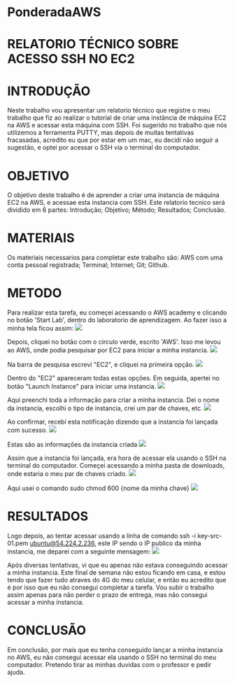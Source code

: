 # PonderadaAWS

# RELATORIO TÉCNICO SOBRE ACESSO SSH NO EC2

# INTRODUÇÃO
Neste trabalho vou apresentar um relatorio técnico que registre o meu trabalho que fiz ao realizar o tutorial de criar uma instância de máquina EC2 na AWS e acessar esta máquina com SSH. Foi sugerido no trabalho que nós utilizemos a ferramenta PUTTY, mas depois de muitas tentativas fracasadas, acredito eu que por estar em um mac, eu decidi não seguir a sugestão, e optei por acessar o SSH via o terminal do computador. 

# OBJETIVO
O objetivo deste trabalho é de aprender a criar uma instancia de máquina EC2 na AWS, e acessae esta instancia com SSH. Este relatorio tecnico será dividido em 6 partes: Introdução; Objetivo; Método; Resultados; Conclusão.

# MATERIAIS
Os materiais necessarios para completar este trabalho são: AWS com uma conta pessoal registrada; Terminal; Internet; Git; Github.

# METODO
Para realizar esta tarefa, eu começei acessando o AWS academy e clicando no botão 'Start Lab', dentro do laboratorio de aprendizagem. Ao fazer isso a minha tela ficou assim:
<img src="imagens/2.png">

Depois, cliquei no botão com o circulo verde, escrito 'AWS'. Isso me levou ao AWS, onde podia pesquisar por EC2 para iniciar a minha instancia.
<img src="imagens/3.png">

Na barra de pesquisa escrevi "EC2", e cliquei na primeira opção. 
<img src="imagens/4.png">

Dentro do "EC2" apareceram todas estas opções. Em seguida, apertei no botão "Launch Instance" para iniciar uma instancia.
<img src="imagens/5.png">

Aqui preenchi toda a informação para criar a minha instancia. Dei o nome da instancia, escolhi o tipo de instancia, crei um par de chaves, etc. 
<img src="imagens/6.png">

Ao confirmar, recebí esta notificação dizendo que a instancia foi lançada com sucesso.
<img src="imagens/7.png">

Estas são as informações da instancia criada
<img src="imagens/8.png">

Assim que a instancia foi lançada, era hora de acessar ela usando o SSH na terminal do computador. Começei acessando a minha pasta de downloads, onde estaria o meu par de chaves criado.
<img src="imagens/9.png">

Aqui usei o comando sudo chmod 600 {nome da minha chave}
<img src="imagens/10.png">

# RESULTADOS
Logo depois, ao tentar acessar usando a linha de comando ssh -i key-src-01.pem ubuntu@54.224.2.236, este IP sendo o IP publico da minha instancia, me deparei com a seguinte mensagem:
<img src="imagens/12.png">

Após diversas tentativas, vi que eu apenas não estava conseguindo acessar a minha instancia. Este final de semana não estou ficando em casa, e estou tendo que fazer tudo atraves do 4G do meu celular, e então eu acredito que é por isso que eu não consegui completar a tarefa. Vou subir o trabalho assim apenas para não perder o prazo de entrega, mas não consegui acessar a minha instancia. 

# CONCLUSÃO
Em conclusão, por mais que eu tenha conseguido lançar a minha instancia no AWS, eu não consegui acessar ela usando o SSH no terminal do meu computador. Pretendo tirar as minhas duvidas com o professor e pedir ajuda. 
